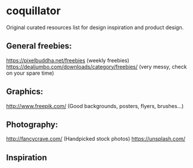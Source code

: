 # coquillator
Original curated resources list for design inspiration and product design.

## General freebies:
  https://pixelbuddha.net/freebies (weekly freebies)
  https://dealjumbo.com/downloads/category/freebies/ (very messy, check on your spare time)
  
## Graphics:
  http://www.freepik.com/ (Good backgrounds, posters, flyers, brushes...)
  
## Photography:
  http://fancycrave.com/ (Handpicked stock photos)
  https://unsplash.com/

## Inspiration
